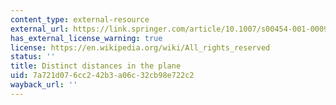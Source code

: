 ```yaml
---
content_type: external-resource
external_url: https://link.springer.com/article/10.1007/s00454-001-0009-z
has_external_license_warning: true
license: https://en.wikipedia.org/wiki/All_rights_reserved
status: ''
title: Distinct distances in the plane
uid: 7a721d07-6cc2-42b3-a06c-32cb98e722c2
wayback_url: ''
---
```

